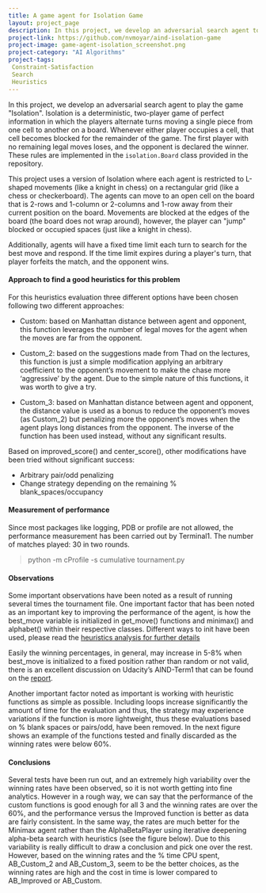```yaml
---
title: A game agent for Isolation Game
layout: project_page
description: In this project, we develop an adversarial search agent to play the game "Isolation".  Isolation is a deterministic, two-player game of perfect information in which the players alternate turns moving a single piece from one cell to another on a board.  Whenever either player occupies a cell, that cell becomes blocked for the remainder of the game.  The first player with no remaining legal moves loses, and the opponent is declared the winner.
project-link: https://github.com/nvmoyar/aind-isolation-game
project-image: game-agent-isolation_screenshot.png
project-category: "AI Algorithms"
project-tags: 
 Constraint-Satisfaction
 Search
 Heuristics
---
```


In this project, we develop an adversarial search agent to play the game "Isolation".  Isolation is a deterministic, two-player game of perfect information in which the players alternate turns moving a single piece from one cell to another on a board.  Whenever either player occupies a cell, that cell becomes blocked for the remainder of the game.  The first player with no remaining legal moves loses, and the opponent is declared the winner.  These rules are implemented in the `isolation.Board` class provided in the repository. 

This project uses a version of Isolation where each agent is restricted to L-shaped movements (like a knight in chess) on a rectangular grid (like a chess or checkerboard).  The agents can move to an open cell on the board that is 2-rows and 1-column or 2-columns and 1-row away from their current position on the board. Movements are blocked at the edges of the board (the board does not wrap around), however, the player can "jump" blocked or occupied spaces (just like a knight in chess).

Additionally, agents will have a fixed time limit each turn to search for the best move and respond.  If the time limit expires during a player's turn, that player forfeits the match, and the opponent wins.

#### Approach to find a good heuristics for this problem

For this heuristics evaluation three different options have been chosen following two different approaches:

* Custom: based on Manhattan distance between agent and opponent, this function leverages the number of legal moves for the agent when the moves are far from the opponent.

* Custom_2: based on the suggestions made from Thad on the lectures, this function is just a simple modification applying an arbitrary coefficient to the opponent’s movement to make the chase more ‘aggressive’ by the agent. Due to the simple nature of this functions, it was worth to give a try.

* Custom_3: based on Manhattan distance between agent and opponent, the distance value is used as a bonus to reduce the opponent’s moves (as Custom_2) but penalizing more the opponent’s moves when the agent plays long distances from the opponent. The inverse of the function has been used instead, without any significant results.

Based on improved_score() and center_score(), other modifications have been tried without significant success:

* Arbitrary pair/odd penalizing
* Change strategy depending on the remaining % blank_spaces/occupancy

#### Measurement of performance

Since most packages like logging, PDB or profile are not allowed, the performance measurement has been carried out by Terminal1.
The number of matches played: 30 in two rounds.

> python -m cProfile -s cumulative tournament.py

#### Observations

Some important observations have been noted as a result of running several times the tournament file. One important factor that has been noted as an important key to improving the performance of the agent, is how the best_move variable is initialized in get_move() functions and minimax() and alphabet() within their respective classes. Different ways to init have been used, please read the [heuristics analysis for further details](https://github.com/nvmoyar/aind1-isolation-game/blob/master/heuristic_analysis.pdf)

Easily the winning percentages, in general, may increase in 5-8% when best_move is initialized to a fixed position rather than random or not valid, there is an excellent discussion on Udacity’s AIND-Term1 that can be found on the [report](https://github.com/nvmoyar/aind1-isolation-game/blob/master/heuristic_analysis.pdf). 

Another important factor noted as important is working with heuristic functions as simple as possible. Including loops increase significantly the amount of time for the evaluation and thus, the strategy may experience variations if the function is more lightweight, thus these evaluations based on % blank spaces or pairs/odd, have been removed. In the next figure shows an example of the functions tested and finally discarded as the winning rates were below 60%.

#### Conclusions

Several tests have been run out, and an extremely high variability over the winning rates have been observed, so it is not worth getting into fine analytics. However in a rough way, we can say that the performance of the custom functions is good enough for all 3 and the winning rates are over the 60%, and the performance versus the Improved function is better as data are fairly consistent. In the same way, the rates are much better for the Minimax agent rather than the AlphaBetaPlayer using iterative deepening alpha-beta search with heuristics (see the figure below).
Due to this variability is really difficult to draw a conclusion and pick one over the rest. However, based on the winning rates and the % time CPU spent, AB_Custom_2 and AB_Custom_3, seem to be the better choices, as the winning rates are high and the cost in time is lower compared to AB_Improved or AB_Custom. 